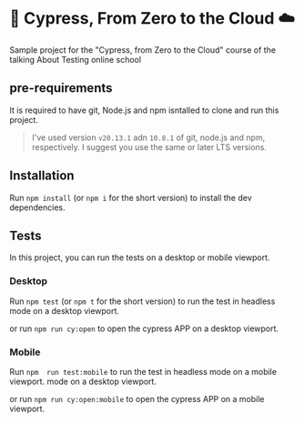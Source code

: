 # 🌲 Cypress, From Zero to the Cloud ☁️

Sample project for the "Cypress, from Zero to the Cloud" course of the talking 
About Testing online school

## pre-requirements

It is required to have git, Node.js and npm isntalled to clone and run this project.
> I've used version `v20.13.1` adn `10.8.1` of git, node.js and npm, respectively. I suggest you
use the same or later LTS versions.
## Installation

Run `npm install` (or `npm i` for the short version) to install the dev dependencies.

## Tests

In this project, you can run the tests on a desktop or mobile viewport.

### Desktop

Run `npm test` (or `npm t` for the short version) to run the test in headless
mode on a desktop viewport.

or run `npm run cy:open` to open the cypress APP on a desktop viewport.

### Mobile

Run `npm  run test:mobile` to run the test in headless mode on a mobile viewport.
mode on a desktop viewport.

or run `npm run cy:open:mobile` to open the cypress APP on a mobile viewport.
